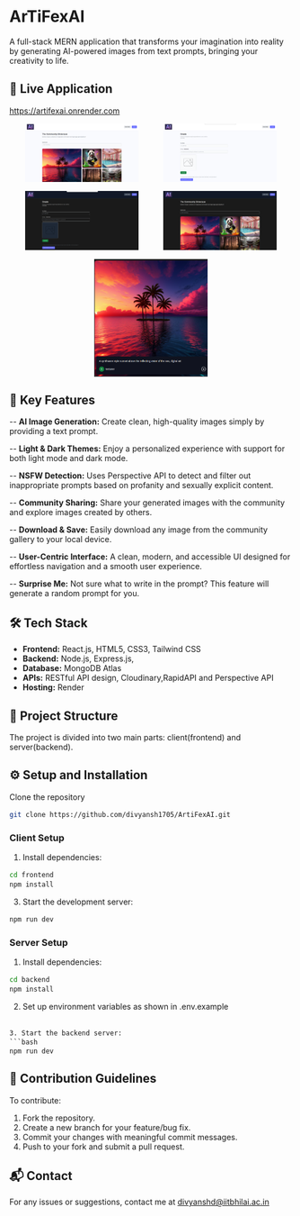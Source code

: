 # ArTiFexAI
A full-stack MERN application that transforms your imagination into reality by generating AI-powered images from text prompts, bringing your creativity to life.

## 🚀 Live Application
https://artifexai.onrender.com

<div style="display: flex; align-items: center; justify-content: space-evenly; flex-wrap: wrap; gap: 1rem">
    <img src="./client/src/assets/Screenshots/1.png"  style="width: 40%; height: auto;">
    <img src="./client/src/assets/Screenshots/2.png"  style="width: 40%; height: auto;">
    <img src="./client/src/assets/Screenshots/3.png"  style="width: 40%; height: auto;">
    <img src="./client/src/assets/Screenshots/4.png"  style="width: 40%; height: auto;">
    <img src="./client/src/assets/Screenshots/5.png"  style="width: 40%; height: auto;">
</div>

## 🎨 Key Features
-- **AI Image Generation:** Create clean, high-quality images simply by providing a text prompt.

-- **Light & Dark Themes:** Enjoy a personalized experience with support for both light mode and dark mode.

-- **NSFW Detection:** Uses Perspective API to detect and filter out inappropriate prompts based on profanity and sexually explicit content.

-- **Community Sharing:** Share your generated images with the community and explore images created by others.

-- **Download & Save:** Easily download any image from the community gallery to your local device.

-- **User-Centric Interface:** A clean, modern, and accessible UI designed for effortless navigation and a smooth user experience.

 -- **Surprise Me:** Not sure what to write in the prompt? This feature will generate a random prompt for you.

## 🛠️ Tech Stack
- **Frontend:** React.js, HTML5, CSS3, Tailwind CSS
- **Backend:** Node.js, Express.js,
- **Database:** MongoDB Atlas
- **APIs:** RESTful API design, Cloudinary,RapidAPI and Perspective API
- **Hosting:** Render


## 📂 Project Structure
The project is divided into two main parts: client(frontend) and server(backend).

## ⚙️ Setup and Installation
Clone the repository 
```bash
git clone https://github.com/divyansh1705/ArtiFexAI.git
```
### Client Setup
1. Install dependencies:
```bash
cd frontend
npm install
```

3. Start the development server:
```bash
npm run dev
```

### Server Setup
1. Install dependencies:
```bash
cd backend
npm install
```

2. Set up environment variables as shown in .env.example
```

3. Start the backend server:
```bash
npm run dev
```

## 📝 Contribution Guidelines
To contribute:
1. Fork the repository.
2. Create a new branch for your feature/bug fix.
3. Commit your changes with meaningful commit messages.
4. Push to your fork and submit a pull request.

## 📬 Contact
For any issues or suggestions, contact me at divyanshd@iitbhilai.ac.in